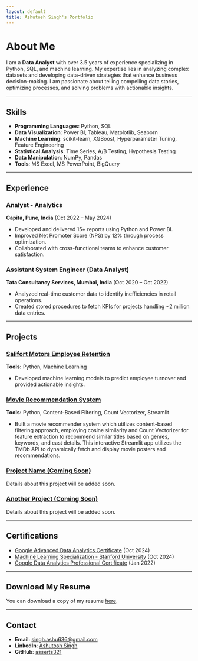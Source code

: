 ```yaml
---
layout: default
title: Ashutosh Singh's Portfolio
---
```


# About Me

I am a **Data Analyst** with over 3.5 years of experience specializing in Python, SQL, and machine learning. My expertise lies in analyzing complex datasets and developing data-driven strategies that enhance business decision-making. I am passionate about telling compelling data stories, optimizing processes, and solving problems with actionable insights.

---

## Skills
- **Programming Languages**: Python, SQL
- **Data Visualization**: Power BI, Tableau, Matplotlib, Seaborn
- **Machine Learning**: scikit-learn, XGBoost, Hyperparameter Tuning, Feature Engineering
- **Statistical Analysis**: Time Series, A/B Testing, Hypothesis Testing
- **Data Manipulation**: NumPy, Pandas
- **Tools**: MS Excel, MS PowerPoint, BigQuery

---

## Experience

<div class="card-container">
  <div class="card">
    <h3>Analyst - Analytics</h3>
    <p><strong>Capita, Pune, India</strong> (Oct 2022 – May 2024)</p>
    <ul>
      <li>Developed and delivered 15+ reports using Python and Power BI.</li>
      <li>Improved Net Promoter Score (NPS) by 12% through process optimization.</li>
      <li>Collaborated with cross-functional teams to enhance customer satisfaction.</li>
    </ul>
  </div>

  <div class="card">
    <h3>Assistant System Engineer (Data Analyst)</h3>
    <p><strong>Tata Consultancy Services, Mumbai, India</strong> (Oct 2020 – Oct 2022)</p>
    <ul>
      <li>Analyzed real-time customer data to identify inefficiencies in retail operations.</li>
      <li>Created stored procedures to fetch KPIs for projects handling ~2 million data entries.</li>
    </ul>
  </div>
</div>

---

## Projects

<div class="card-container">
  <div class="card">
    <h3><a href="https://github.com/asserts321/Ashutosh_projects/blob/b6a6fab12d0cbf08c03d1536d1c6fcb1b179c643/Salifort%20motors/Emoyee%20retention%20project/Salifort%20motors%20project.ipynb">Salifort Motors Employee Retention</a></h3>
    <p><strong>Tools:</strong> Python, Machine Learning</p>
    <ul>
      <li>Developed machine learning models to predict employee turnover and provided actionable insights.</li>
    </ul>
  </div>

  <div class="card">
    <h3><a href="#">Movie Recommendation System</a></h3>
    <p><strong>Tools:</strong> Python, Content-Based Filtering, Count Vectorizer, Streamlit</p>
    <ul>
      <li>Built a movie recommender system which utilizes content-based filtering approach, employing cosine similarity and Count Vectorizer for feature extraction to recommend similar titles based on genres, keywords, and cast details. This interactive Streamlit app utilizes the TMDb API to dynamically fetch and display movie posters and recommendations.</li>
    </ul>
  </div>

  <div class="card">
    <h3><a href="#">Project Name (Coming Soon)</a></h3>
    <p>Details about this project will be added soon.</p>
  </div>

  <div class="card">
    <h3><a href="#">Another Project (Coming Soon)</a></h3>
    <p>Details about this project will be added soon.</p>
  </div>
</div>

---

## Certifications
- [Google Advanced Data Analytics Certificate](https://www.credly.com/badges/01b08acb-af83-4e86-8df5-b71a01383f87/public_url) (Oct 2024)
- [Machine Learning Specialization - Stanford University](https://coursera.org/share/81f236fad9f2f7349da5eea50c11719f) (Oct 2024)
- [Google Data Analytics Professional Certificate](https://www.credly.com/badges/3be09257-1e41-4b1a-a47b-7ffcd4606cf5/public_url) (Jan 2022)

---

## Download My Resume
You can download a copy of my resume [here](Ashutosh_resume.pdf).

---

## Contact
- **Email**: [singh.ashu636@gmail.com](mailto:singh.ashu636@gmail.com)
- **LinkedIn**: [Ashutosh Singh](https://www.linkedin.com/in/ashutosh-singh-745779188)
- **GitHub**: [asserts321](https://github.com/asserts321)
